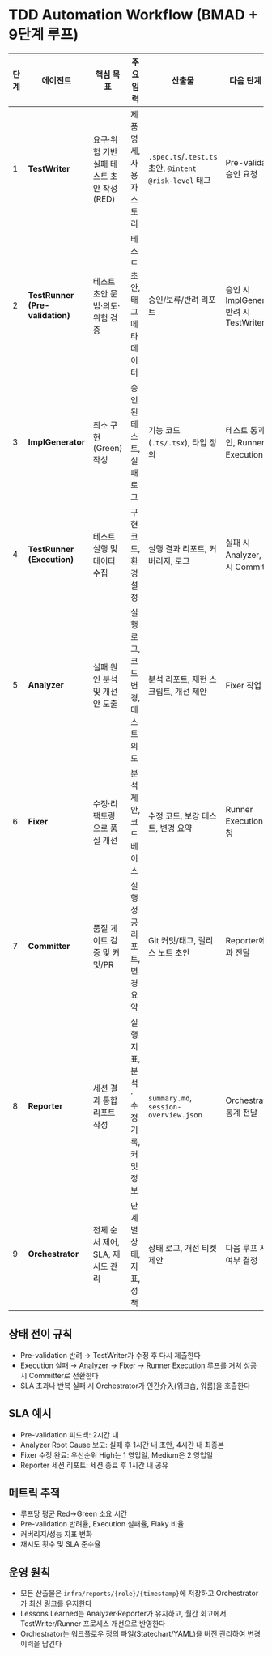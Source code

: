 # TDD Automation Workflow (BMAD + 9단계 루프)

| 단계 | 에이전트 | 핵심 목표 | 주요 입력 | 산출물 | 다음 단계 조건 |
| --- | --- | --- | --- | --- | --- |
| 1 | **TestWriter** | 요구·위험 기반 실패 테스트 초안 작성 (RED) | 제품 명세, 사용자 스토리 | `.spec.ts`/`.test.ts` 초안, `@intent` `@risk-level` 태그 | Pre-validation 승인 요청 |
| 2 | **TestRunner (Pre-validation)** | 테스트 초안 문법·의도·위험 검증 | 테스트 초안, 태그 메타데이터 | 승인/보류/반려 리포트 | 승인 시 ImplGenerator, 반려 시 TestWriter |
| 3 | **ImplGenerator** | 최소 구현(Green) 작성 | 승인된 테스트, 실패 로그 | 기능 코드(`.ts/.tsx`), 타입 정의 | 테스트 통과 확인, Runner Execution 요청 |
| 4 | **TestRunner (Execution)** | 테스트 실행 및 데이터 수집 | 구현 코드, 환경 설정 | 실행 결과 리포트, 커버리지, 로그 | 실패 시 Analyzer, 성공 시 Committer |
| 5 | **Analyzer** | 실패 원인 분석 및 개선안 도출 | 실행 로그, 코드 변경, 테스트 의도 | 분석 리포트, 재현 스크립트, 개선 제안 | Fixer 작업 요청 |
| 6 | **Fixer** | 수정·리팩토링으로 품질 개선 | 분석 제안, 코드 베이스 | 수정 코드, 보강 테스트, 변경 요약 | Runner Execution 재요청 |
| 7 | **Committer** | 품질 게이트 검증 및 커밋/PR | 실행 성공 리포트, 변경 요약 | Git 커밋/태그, 릴리스 노트 초안 | Reporter에 결과 전달 |
| 8 | **Reporter** | 세션 결과 통합 리포트 작성 | 실행 지표, 분석·수정 기록, 커밋 정보 | `summary.md`, `session-overview.json` | Orchestrator에 통계 전달 |
| 9 | **Orchestrator** | 전체 순서 제어, SLA, 재시도 관리 | 단계별 상태, 지표, 정책 | 상태 로그, 개선 티켓 제안 | 다음 루프 시작 여부 결정 |

## 상태 전이 규칙
- Pre-validation 반려 → TestWriter가 수정 후 다시 제출한다
- Execution 실패 → Analyzer → Fixer → Runner Execution 루프를 거쳐 성공 시 Committer로 전환한다
- SLA 초과나 반복 실패 시 Orchestrator가 인간介入(워크숍, 워룸)을 호출한다

## SLA 예시
- Pre-validation 피드백: 2시간 내
- Analyzer Root Cause 보고: 실패 후 1시간 내 초안, 4시간 내 최종본
- Fixer 수정 완료: 우선순위 High는 1 영업일, Medium은 2 영업일
- Reporter 세션 리포트: 세션 종료 후 1시간 내 공유

## 메트릭 추적
- 루프당 평균 Red→Green 소요 시간
- Pre-validation 반려율, Execution 실패율, Flaky 비율
- 커버리지/성능 지표 변화
- 재시도 횟수 및 SLA 준수율

## 운영 원칙
- 모든 산출물은 `infra/reports/{role}/{timestamp}`에 저장하고 Orchestrator가 최신 링크를 유지한다
- Lessons Learned는 Analyzer·Reporter가 유지하고, 월간 회고에서 TestWriter/Runner 프로세스 개선으로 반영한다
- Orchestrator는 워크플로우 정의 파일(Statechart/YAML)을 버전 관리하여 변경 이력을 남긴다
